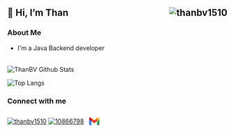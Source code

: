 ## 👋 Hi, I’m Than <a><img align="right" src="https://komarev.com/ghpvc/?username=thanbv1510&label=Profile%20views&color=282c34&style=for-the-badge" alt="thanbv1510" /></a>

### About Me

- I'm a Java Backend developer

<br>

<img align="center" src="https://github-readme-stats.vercel.app/api?username=thanbv1510&include_all_commits=true&count_private=true&show_icons=true&line_height=20&theme=onedark" alt="ThanBV Github Stats">

</br>

![Top Langs](https://github-readme-stats.vercel.app/api/top-langs/?username=thanbv1510&layout=compact&text_color=df6d74&bg_color=282c34)

### Connect with me

<p align="left">
<a href="https://linkedin.com/in/thanbv1510" target="blank"><img align="center" src="https://raw.githubusercontent.com/rahuldkjain/github-profile-readme-generator/master/src/images/icons/Social/linked-in-alt.svg" alt="thanbv1510" height="30" width="40" /></a>
<a href="https://stackoverflow.com/users/17512310/thanbv1510" target="blank"><img align="center" src="https://raw.githubusercontent.com/rahuldkjain/github-profile-readme-generator/master/src/images/icons/Social/stack-overflow.svg" alt="10866798" height="30" width="40" /></a>
<a href="mailto:thanbv1510@gmail.com"><img align="center" src="https://raw.githubusercontent.com/timche/gmail-desktop/main/media/icon.svg" alt="nsspathirana@gmail.com" height="40" width="40" /></a>
